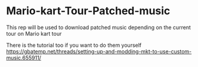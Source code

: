 # Mario-kart-Tour-Patched-music
This rep will be used to download patched music depending on the current tour on Mario kart tour

There is the tutorial too if you want to do them yourself
https://gbatemp.net/threads/setting-up-and-modding-mkt-to-use-custom-music.655911/
